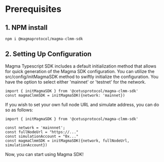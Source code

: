 # Prerequisites

## 1. NPM install

```
npm i @magmaprotocol/magma-clmm-sdk
```

## 2. Setting Up Configuration

Magma Typescript SDK includes a default initialization method that allows for quick generation of the Magma SDK configuration. You can utilize the src/config/initMagmaSDK method to swiftly initialize the configuration. You have the option to select either 'mainnet' or 'testnet' for the network.

```
import { initMagmaSDK } from '@cetusprotocol/magma-clmm-sdk'
const magmaClmmSDK = initMagmaSDK({network: 'mainnet})
```

If you wish to set your own full node URL and simulate address, you can do so as follows:

```
import { initMagmaSDK } from '@cetusprotocol/magma-clmm-sdk'

const network = 'mainnnet';
const fullNodeUrl = "https://..."
const simulationAccount = "0x..."
const magmaClmmSDK = initMagmaSDK({network, fullNodeUrl, simulationAccount})
```

Now, you can start using Magma SDK!
